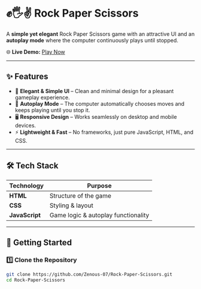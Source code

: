 # ✊🖐️✌️ Rock Paper Scissors

A **simple yet elegant** Rock Paper Scissors game with an attractive UI and an **autoplay mode** where the computer continuously plays until stopped.

🌐 **Live Demo:** [Play Now](https://zenous07.github.io/Rock-Paper-Scissors/)

---

## ✨ Features
- 🎨 **Elegant & Simple UI** – Clean and minimal design for a pleasant gameplay experience.
- 🤖 **Autoplay Mode** – The computer automatically chooses moves and keeps playing until you stop it.
- 🖥️ **Responsive Design** – Works seamlessly on desktop and mobile devices.
- ⚡ **Lightweight & Fast** – No frameworks, just pure JavaScript, HTML, and CSS.

---

## 🛠️ Tech Stack
| Technology  | Purpose |
|-------------|---------|
| **HTML**    | Structure of the game |
| **CSS**     | Styling & layout |
| **JavaScript** | Game logic & autoplay functionality |

---

## 🚀 Getting Started

### 1️⃣ Clone the Repository
```bash
git clone https://github.com/Zenous-07/Rock-Paper-Scissors.git
cd Rock-Paper-Scissors
